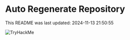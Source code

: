# Auto Regenerate Repository

This README was last updated: 2024-11-13 21:50:55

 ![TryHackMe](https://tryhackme.com/badge/533634)